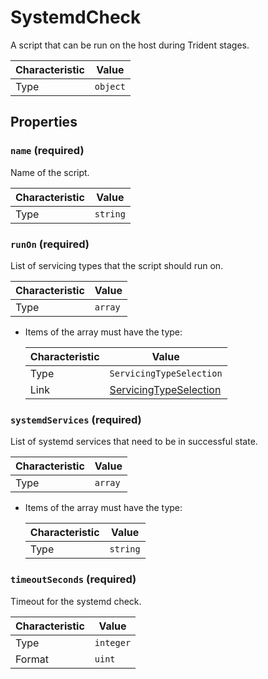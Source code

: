 <!-- THIS FILE IS AUTOMATICALLY GENERATED BY DOCBUILDER, DO NOT EDIT MANUALLY! -->

# SystemdCheck

A script that can be run on the host during Trident stages.

| Characteristic | Value    |
| -------------- | -------- |
| Type           | `object` |

## Properties

### `name` **<span>(required)</span>**

Name of the script.

| Characteristic | Value    |
| -------------- | -------- |
| Type           | `string` |

### `runOn` **<span>(required)</span>**

List of servicing types that the script should run on.

| Characteristic | Value   |
| -------------- | ------- |
| Type           | `array` |

- Items of the array must have the type:

   | Characteristic | Value                                                 |
   | -------------- | ----------------------------------------------------- |
   | Type           | `ServicingTypeSelection`                              |
   | Link           | [ServicingTypeSelection](./ServicingTypeSelection.md) |

### `systemdServices` **<span>(required)</span>**

List of systemd services that need to be in successful state.

| Characteristic | Value   |
| -------------- | ------- |
| Type           | `array` |

- Items of the array must have the type:

   | Characteristic | Value    |
   | -------------- | -------- |
   | Type           | `string` |

### `timeoutSeconds` **<span>(required)</span>**

Timeout for the systemd check.

| Characteristic | Value     |
| -------------- | --------- |
| Type           | `integer` |
| Format         | `uint`    |

